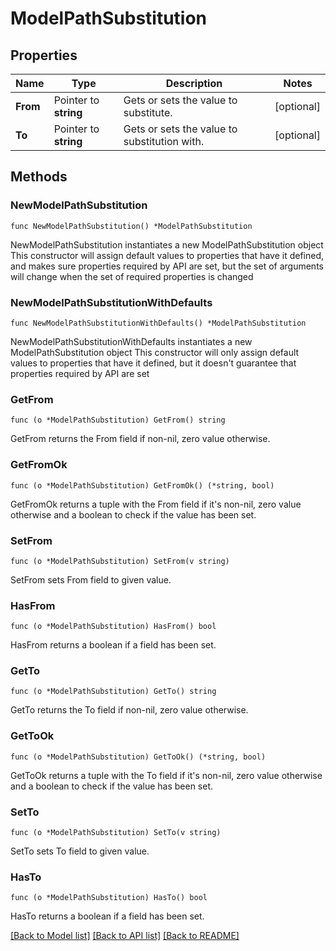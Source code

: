 # ModelPathSubstitution

## Properties

Name | Type | Description | Notes
------------ | ------------- | ------------- | -------------
**From** | Pointer to **string** | Gets or sets the value to substitute. | [optional] 
**To** | Pointer to **string** | Gets or sets the value to substitution with. | [optional] 

## Methods

### NewModelPathSubstitution

`func NewModelPathSubstitution() *ModelPathSubstitution`

NewModelPathSubstitution instantiates a new ModelPathSubstitution object
This constructor will assign default values to properties that have it defined,
and makes sure properties required by API are set, but the set of arguments
will change when the set of required properties is changed

### NewModelPathSubstitutionWithDefaults

`func NewModelPathSubstitutionWithDefaults() *ModelPathSubstitution`

NewModelPathSubstitutionWithDefaults instantiates a new ModelPathSubstitution object
This constructor will only assign default values to properties that have it defined,
but it doesn't guarantee that properties required by API are set

### GetFrom

`func (o *ModelPathSubstitution) GetFrom() string`

GetFrom returns the From field if non-nil, zero value otherwise.

### GetFromOk

`func (o *ModelPathSubstitution) GetFromOk() (*string, bool)`

GetFromOk returns a tuple with the From field if it's non-nil, zero value otherwise
and a boolean to check if the value has been set.

### SetFrom

`func (o *ModelPathSubstitution) SetFrom(v string)`

SetFrom sets From field to given value.

### HasFrom

`func (o *ModelPathSubstitution) HasFrom() bool`

HasFrom returns a boolean if a field has been set.

### GetTo

`func (o *ModelPathSubstitution) GetTo() string`

GetTo returns the To field if non-nil, zero value otherwise.

### GetToOk

`func (o *ModelPathSubstitution) GetToOk() (*string, bool)`

GetToOk returns a tuple with the To field if it's non-nil, zero value otherwise
and a boolean to check if the value has been set.

### SetTo

`func (o *ModelPathSubstitution) SetTo(v string)`

SetTo sets To field to given value.

### HasTo

`func (o *ModelPathSubstitution) HasTo() bool`

HasTo returns a boolean if a field has been set.


[[Back to Model list]](../README.md#documentation-for-models) [[Back to API list]](../README.md#documentation-for-api-endpoints) [[Back to README]](../README.md)


